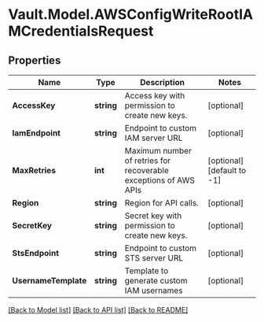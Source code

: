 # Vault.Model.AWSConfigWriteRootIAMCredentialsRequest

## Properties

Name | Type | Description | Notes
------------ | ------------- | ------------- | -------------
**AccessKey** | **string** | Access key with permission to create new keys. | [optional] 
**IamEndpoint** | **string** | Endpoint to custom IAM server URL | [optional] 
**MaxRetries** | **int** | Maximum number of retries for recoverable exceptions of AWS APIs | [optional] [default to -1]
**Region** | **string** | Region for API calls. | [optional] 
**SecretKey** | **string** | Secret key with permission to create new keys. | [optional] 
**StsEndpoint** | **string** | Endpoint to custom STS server URL | [optional] 
**UsernameTemplate** | **string** | Template to generate custom IAM usernames | [optional] 

[[Back to Model list]](../README.md#documentation-for-models) [[Back to API list]](../README.md#documentation-for-api-endpoints) [[Back to README]](../README.md)

